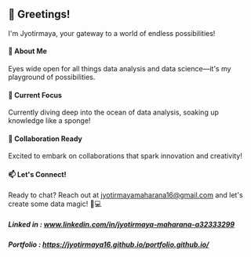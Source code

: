 ## 👋 Greetings!
I'm Jyotirmaya, your gateway to a world of endless possibilities!

#### 👀 About Me
Eyes wide open for all things data analysis and data science—it's my playground of possibilities.

#### 🌱 Current Focus
Currently diving deep into the ocean of data analysis, soaking up knowledge like a sponge!

#### 💞️ Collaboration Ready
Excited to embark on collaborations that spark innovation and creativity!

#### 📫 Let's Connect!
Ready to chat? Reach out at [jyotirmayamaharana16@gmail.com](mailto:jyotirmayamaharana16@gmail.com) and let's create some data magic! 🚀💻

##### Linked in : www.linkedin.com/in/jyotirmaya-maharana-a32333299
##### Portfolio : https://jyotirmaya16.github.io/portfolio.github.io/

